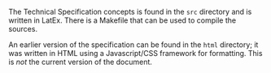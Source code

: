 
The Technical Specification concepts is found in the `src` directory
and is written in LatEx. There is a Makefile that can be used to compile
the sources.

An earlier version of the specification can be found in the `html` directory;
it was written in HTML using a Javascript/CSS framework for formatting.
This is *not* the current version of the document.

